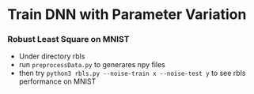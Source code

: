# Train DNN with Parameter Variation
### Robust Least Square on MNIST
- Under directory rbls
- run ```preprocessData.py``` to generares npy files
- then try ```python3 rbls.py --noise-train x --noise-test y``` to see rbls performance on MNIST
